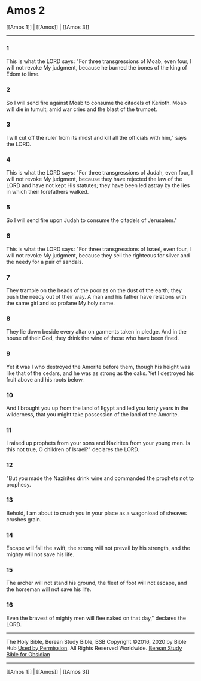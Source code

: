 # Amos 2

[[Amos 1]] | [[Amos]] | [[Amos 3]]

---

### 1
This is what the LORD says: "For three transgressions of Moab, even four, I will not revoke My judgment, because he burned the bones of the king of Edom to lime.

### 2
So I will send fire against Moab to consume the citadels of Kerioth. Moab will die in tumult, amid war cries and the blast of the trumpet.

### 3
I will cut off the ruler from its midst and kill all the officials with him," says the LORD.

### 4
This is what the LORD says: "For three transgressions of Judah, even four, I will not revoke My judgment, because they have rejected the law of the LORD and have not kept His statutes; they have been led astray by the lies in which their forefathers walked.

### 5
So I will send fire upon Judah to consume the citadels of Jerusalem."

### 6
This is what the LORD says: "For three transgressions of Israel, even four, I will not revoke My judgment, because they sell the righteous for silver and the needy for a pair of sandals.

### 7
They trample on the heads of the poor as on the dust of the earth; they push the needy out of their way. A man and his father have relations with the same girl and so profane My holy name.

### 8
They lie down beside every altar on garments taken in pledge. And in the house of their God, they drink the wine of those who have been fined.

### 9
Yet it was I who destroyed the Amorite before them, though his height was like that of the cedars, and he was as strong as the oaks. Yet I destroyed his fruit above and his roots below.

### 10
And I brought you up from the land of Egypt and led you forty years in the wilderness, that you might take possession of the land of the Amorite.

### 11
I raised up prophets from your sons and Nazirites from your young men. Is this not true, O children of Israel?" declares the LORD.

### 12
"But you made the Nazirites drink wine and commanded the prophets not to prophesy.

### 13
Behold, I am about to crush you in your place as a wagonload of sheaves crushes grain.

### 14
Escape will fail the swift, the strong will not prevail by his strength, and the mighty will not save his life.

### 15
The archer will not stand his ground, the fleet of foot will not escape, and the horseman will not save his life.

### 16
Even the bravest of mighty men will flee naked on that day," declares the LORD.

---

The Holy Bible, Berean Study Bible, BSB
Copyright ©2016, 2020 by Bible Hub
[Used by Permission](https://berean.bible/terms.htm). All Rights Reserved Worldwide.
[Berean Study Bible for Obsidian](https://github.com/gapmiss/berean-study-bible-for-obsidian)

---

[[Amos 1]] | [[Amos]] | [[Amos 3]]

